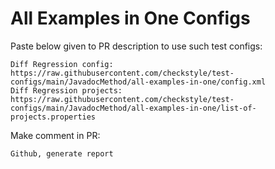 # All Examples in One Configs
Paste below given to PR description to use such test configs:
```
Diff Regression config: https://raw.githubusercontent.com/checkstyle/test-configs/main/JavadocMethod/all-examples-in-one/config.xml
Diff Regression projects: https://raw.githubusercontent.com/checkstyle/test-configs/main/JavadocMethod/all-examples-in-one/list-of-projects.properties
```
Make comment in PR:
```
Github, generate report
```
